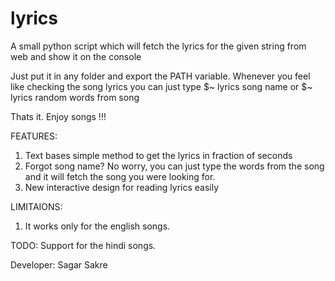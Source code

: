 lyrics
======

A small python script which will fetch the lyrics for the given string from web and show it on the console

Just put it in any folder and export the PATH variable. Whenever you feel like checking the song lyrics
you can just type 
$~ lyrics song name
or
$~ lyrics random words from song

Thats it. Enjoy songs !!!

FEATURES:
1. Text bases simple method to get the lyrics in fraction of seconds
2. Forgot song name? No worry, you can just type the words from the song and it
will fetch the song you were looking for.
3. New interactive design for reading lyrics easily

LIMITAIONS:
1. It works only for the english songs. 

TODO:
Support for the hindi songs.

Developer:
Sagar Sakre
